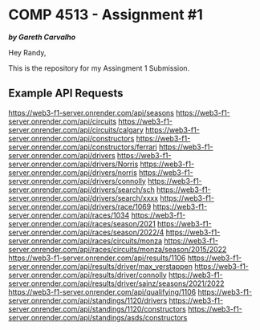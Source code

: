 # COMP 4513 - Assignment #1

_**by Gareth Carvalho**_

Hey Randy,

This is the repository for my Assingment 1 Submission.

## Example API Requests

<https://web3-f1-server.onrender.com/api/seasons>
<https://web3-f1-server.onrender.com/api/circuits>
<https://web3-f1-server.onrender.com/api/circuits/calgary>
<https://web3-f1-server.onrender.com/api/constructors>
<https://web3-f1-server.onrender.com/api/constructors/ferrari>
<https://web3-f1-server.onrender.com/api/drivers>
<https://web3-f1-server.onrender.com/api/drivers/Norris>
<https://web3-f1-server.onrender.com/api/drivers/norris>
<https://web3-f1-server.onrender.com/api/drivers/connolly>
<https://web3-f1-server.onrender.com/api/drivers/search/sch>
<https://web3-f1-server.onrender.com/api/drivers/search/xxxx>
<https://web3-f1-server.onrender.com/api/drivers/race/1069>
<https://web3-f1-server.onrender.com/api/races/1034>
<https://web3-f1-server.onrender.com/api/races/season/2021>
<https://web3-f1-server.onrender.com/api/races/season/2022/4>
<https://web3-f1-server.onrender.com/api/races/circuits/monza>
<https://web3-f1-server.onrender.com/api/races/circuits/monza/season/2015/2022>
<https://web3-f1-server.onrender.com/api/results/1106>
<https://web3-f1-server.onrender.com/api/results/driver/max_verstappen>
<https://web3-f1-server.onrender.com/api/results/driver/connolly>
<https://web3-f1-server.onrender.com/api/results/driver/sainz/seasons/2021/2022>
<https://web3-f1-server.onrender.com/api/qualifying/1106>
<https://web3-f1-server.onrender.com/api/standings/1120/drivers>
<https://web3-f1-server.onrender.com/api/standings/1120/constructors>
<https://web3-f1-server.onrender.com/api/standings/asds/constructors>
